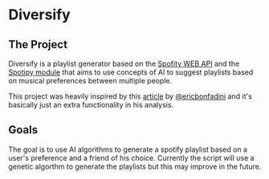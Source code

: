 # Diversify

## The Project

Diversify is a playlist generator based on the [Spofity WEB API](https://developer.spotify.com/web-api/) and the [Spotipy module](http://spotipy.readthedocs.io/en/latest/)
that aims to use concepts of AI to suggest playlists based on musical preferences between multiple people.

This project was heavily inspired by this [article](https://dev.to/ericbonfadini/finding-my-new-favorite-song-on-spotify-4lgc) by 
[@ericbonfadini](https://twitter.com/ericbonfadini) and it's basically just an extra functionality in his analysis.

## Goals

The goal is to use AI algorithms to generate a spotify playlist based on a user's preference and
a friend of his choice. Currently the script will use a genetic algorthm to generate the playlists
but this may improve in the future.

